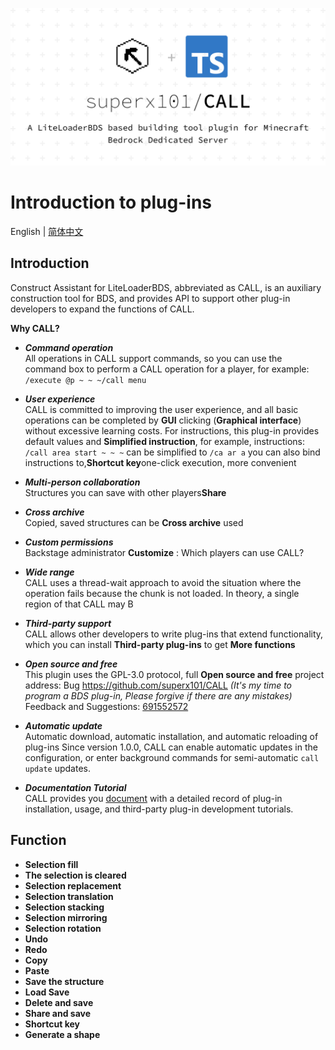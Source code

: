 ![CALL](./docs/image/introduction_1.0.0.png)

# Introduction to plug-ins

English | [简体中文](./docs/user/introduction.md)

## Introduction
Construct Assistant for LiteLoaderBDS, abbreviated as CALL, is an auxiliary construction tool for BDS, and provides API to support other plug-in developers to expand the functions of CALL.

**Why CALL?**
- ___Command operation___  
All operations in CALL support commands, so you can use the command box to perform a CALL operation for a player, for example: `/execute @p ~ ~ ~/call menu`

- ___User experience___  
CALL is committed to improving the user experience, and all basic operations can be completed by **GUI** clicking (**Graphical interface**) without excessive learning costs. For instructions, this plug-in provides default values and **Simplified instruction**, for example, instructions: `/call area start ~ ~ ~` can be simplified to `/ca ar a` you can also bind instructions to,**Shortcut key**one-click execution, more convenient

- ___Multi-person collaboration___   
Structures you can save with other players**Share**

- ___Cross archive___  
Copied, saved structures can be **Cross archive** used

- ___Custom permissions___  
Backstage administrator **Customize** : Which players can use CALL?

- ___Wide range___  
CALL uses a thread-wait approach to avoid the situation where the operation fails because the chunk is not loaded. In theory, a single region of that CALL may B
   
- ___Third-party support___  
CALL allows other developers to write plug-ins that extend functionality, which you can install **Third-party plug-ins** to get **More functions**

- ___Open source and free___  
This plugin uses the GPL-3.0 protocol, full **Open source and free** project address: Bug <https://github.com/superx101/CALL> _(It's my time to program a BDS plug-in, Please forgive if there are any mistakes)_ Feedback and Suggestions: [691552572](https://jq.qq.com/?_wv=1027&k=9soqRZuV)

- ___Automatic update___  
Automatic download, automatic installation, and automatic reloading of plug-ins Since version 1.0.0, CALL can enable automatic updates in the configuration, or enter background commands for semi-automatic `call update` updates.

- ___Documentation Tutorial___  
CALL provides you [document](https://superx101.github.io/CALL/) with a detailed record of plug-in installation, usage, and third-party plug-in development tutorials.

## Function
- **Selection fill**  
- **The selection is cleared**  
- **Selection replacement**  
- **Selection translation**  
- **Selection stacking**  
- **Selection mirroring**  
- **Selection rotation**  
- **Undo**  
- **Redo**  
- **Copy**  
- **Paste**  
- **Save the structure**  
- **Load Save**  
- **Delete and save**  
- **Share and save**  
- **Shortcut key**  
- **Generate a shape**  